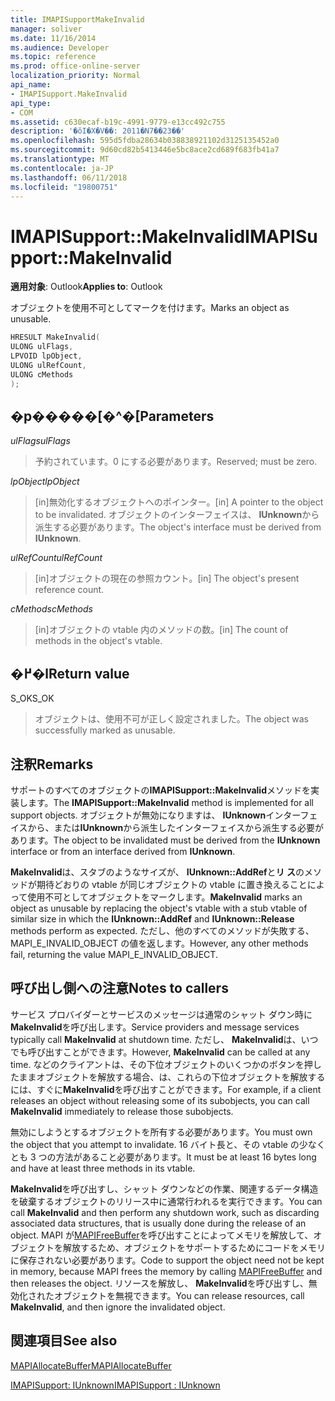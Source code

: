 ```yaml
---
title: IMAPISupportMakeInvalid
manager: soliver
ms.date: 11/16/2014
ms.audience: Developer
ms.topic: reference
ms.prod: office-online-server
localization_priority: Normal
api_name:
- IMAPISupport.MakeInvalid
api_type:
- COM
ms.assetid: c630ecaf-b19c-4991-9779-e13cc492c755
description: '�ŏI�X�V��: 2011�N7��23��'
ms.openlocfilehash: 595d5fdba28634b038838921102d3125135452a0
ms.sourcegitcommit: 9d60cd82b5413446e5bc8ace2cd689f683fb41a7
ms.translationtype: MT
ms.contentlocale: ja-JP
ms.lasthandoff: 06/11/2018
ms.locfileid: "19800751"
---
```

# <a name="imapisupportmakeinvalid"></a><span data-ttu-id="1269b-103">IMAPISupport::MakeInvalid</span><span class="sxs-lookup"><span data-stu-id="1269b-103">IMAPISupport::MakeInvalid</span></span>

  
  
<span data-ttu-id="1269b-104">**適用対象**: Outlook</span><span class="sxs-lookup"><span data-stu-id="1269b-104">**Applies to**: Outlook</span></span> 
  
<span data-ttu-id="1269b-105">オブジェクトを使用不可としてマークを付けます。</span><span class="sxs-lookup"><span data-stu-id="1269b-105">Marks an object as unusable.</span></span>
  
```cpp
HRESULT MakeInvalid(
ULONG ulFlags,
LPVOID lpObject,
ULONG ulRefCount,
ULONG cMethods
);
```

## <a name="parameters"></a><span data-ttu-id="1269b-106">�p�����[�^�[</span><span class="sxs-lookup"><span data-stu-id="1269b-106">Parameters</span></span>

 <span data-ttu-id="1269b-107">_ulFlags_</span><span class="sxs-lookup"><span data-stu-id="1269b-107">_ulFlags_</span></span>
  
> <span data-ttu-id="1269b-108">予約されています。0 にする必要があります。</span><span class="sxs-lookup"><span data-stu-id="1269b-108">Reserved; must be zero.</span></span>
    
 <span data-ttu-id="1269b-109">_lpObject_</span><span class="sxs-lookup"><span data-stu-id="1269b-109">_lpObject_</span></span>
  
> <span data-ttu-id="1269b-110">[in]無効化するオブジェクトへのポインター。</span><span class="sxs-lookup"><span data-stu-id="1269b-110">[in] A pointer to the object to be invalidated.</span></span> <span data-ttu-id="1269b-111">オブジェクトのインターフェイスは、 **IUnknown**から派生する必要があります。</span><span class="sxs-lookup"><span data-stu-id="1269b-111">The object's interface must be derived from **IUnknown**.</span></span>
    
 <span data-ttu-id="1269b-112">_ulRefCount_</span><span class="sxs-lookup"><span data-stu-id="1269b-112">_ulRefCount_</span></span>
  
> <span data-ttu-id="1269b-113">[in]オブジェクトの現在の参照カウント。</span><span class="sxs-lookup"><span data-stu-id="1269b-113">[in] The object's present reference count.</span></span>
    
 <span data-ttu-id="1269b-114">_cMethods_</span><span class="sxs-lookup"><span data-stu-id="1269b-114">_cMethods_</span></span>
  
> <span data-ttu-id="1269b-115">[in]オブジェクトの vtable 内のメソッドの数。</span><span class="sxs-lookup"><span data-stu-id="1269b-115">[in] The count of methods in the object's vtable.</span></span>
    
## <a name="return-value"></a><span data-ttu-id="1269b-116">�߂�l</span><span class="sxs-lookup"><span data-stu-id="1269b-116">Return value</span></span>

<span data-ttu-id="1269b-117">S_OK</span><span class="sxs-lookup"><span data-stu-id="1269b-117">S_OK</span></span> 
  
> <span data-ttu-id="1269b-118">オブジェクトは、使用不可が正しく設定されました。</span><span class="sxs-lookup"><span data-stu-id="1269b-118">The object was successfully marked as unusable.</span></span>
    
## <a name="remarks"></a><span data-ttu-id="1269b-119">注釈</span><span class="sxs-lookup"><span data-stu-id="1269b-119">Remarks</span></span>

<span data-ttu-id="1269b-120">サポートのすべてのオブジェクトの**IMAPISupport::MakeInvalid**メソッドを実装します。</span><span class="sxs-lookup"><span data-stu-id="1269b-120">The **IMAPISupport::MakeInvalid** method is implemented for all support objects.</span></span> <span data-ttu-id="1269b-121">オブジェクトが無効になりますは、 **IUnknown**インターフェイスから、または**IUnknown**から派生したインターフェイスから派生する必要があります。</span><span class="sxs-lookup"><span data-stu-id="1269b-121">The object to be invalidated must be derived from the **IUnknown** interface or from an interface derived from **IUnknown**.</span></span>
  
 <span data-ttu-id="1269b-122">**MakeInvalid**は、スタブのようなサイズが、 **IUnknown::AddRef**と**リ ス**のメソッドが期待どおりの vtable が同じオブジェクトの vtable に置き換えることによって使用不可としてオブジェクトをマークします。</span><span class="sxs-lookup"><span data-stu-id="1269b-122">**MakeInvalid** marks an object as unusable by replacing the object's vtable with a stub vtable of similar size in which the **IUnknown::AddRef** and **IUnknown::Release** methods perform as expected.</span></span> <span data-ttu-id="1269b-123">ただし、他のすべてのメソッドが失敗する、MAPI_E_INVALID_OBJECT の値を返します。</span><span class="sxs-lookup"><span data-stu-id="1269b-123">However, any other methods fail, returning the value MAPI_E_INVALID_OBJECT.</span></span> 
  
## <a name="notes-to-callers"></a><span data-ttu-id="1269b-124">呼び出し側への注意</span><span class="sxs-lookup"><span data-stu-id="1269b-124">Notes to callers</span></span>

<span data-ttu-id="1269b-125">サービス プロバイダーとサービスのメッセージは通常のシャット ダウン時に**MakeInvalid**を呼び出します。</span><span class="sxs-lookup"><span data-stu-id="1269b-125">Service providers and message services typically call **MakeInvalid** at shutdown time.</span></span> <span data-ttu-id="1269b-126">ただし、 **MakeInvalid**は、いつでも呼び出すことができます。</span><span class="sxs-lookup"><span data-stu-id="1269b-126">However, **MakeInvalid** can be called at any time.</span></span> <span data-ttu-id="1269b-127">などのクライアントは、その下位オブジェクトのいくつかのボタンを押したままオブジェクトを解放する場合、は、これらの下位オブジェクトを解放するには、すぐに**MakeInvalid**を呼び出すことができます。</span><span class="sxs-lookup"><span data-stu-id="1269b-127">For example, if a client releases an object without releasing some of its subobjects, you can call **MakeInvalid** immediately to release those subobjects.</span></span> 
  
<span data-ttu-id="1269b-128">無効にしようとするオブジェクトを所有する必要があります。</span><span class="sxs-lookup"><span data-stu-id="1269b-128">You must own the object that you attempt to invalidate.</span></span> <span data-ttu-id="1269b-129">16 バイト長と、その vtable の少なくとも 3 つの方法があること必要があります。</span><span class="sxs-lookup"><span data-stu-id="1269b-129">It must be at least 16 bytes long and have at least three methods in its vtable.</span></span> 
  
<span data-ttu-id="1269b-130">**MakeInvalid**を呼び出すし、シャット ダウンなどの作業、関連するデータ構造を破棄するオブジェクトのリリース中に通常行われるを実行できます。</span><span class="sxs-lookup"><span data-stu-id="1269b-130">You can call **MakeInvalid** and then perform any shutdown work, such as discarding associated data structures, that is usually done during the release of an object.</span></span> <span data-ttu-id="1269b-131">MAPI が[MAPIFreeBuffer](mapifreebuffer.md)を呼び出すことによってメモリを解放して、オブジェクトを解放するため、オブジェクトをサポートするためにコードをメモリに保存されない必要があります。</span><span class="sxs-lookup"><span data-stu-id="1269b-131">Code to support the object need not be kept in memory, because MAPI frees the memory by calling [MAPIFreeBuffer](mapifreebuffer.md) and then releases the object.</span></span> <span data-ttu-id="1269b-132">リソースを解放し、 **MakeInvalid**を呼び出すし、無効化されたオブジェクトを無視できます。</span><span class="sxs-lookup"><span data-stu-id="1269b-132">You can release resources, call **MakeInvalid**, and then ignore the invalidated object.</span></span> 
  
## <a name="see-also"></a><span data-ttu-id="1269b-133">関連項目</span><span class="sxs-lookup"><span data-stu-id="1269b-133">See also</span></span>



[<span data-ttu-id="1269b-134">MAPIAllocateBuffer</span><span class="sxs-lookup"><span data-stu-id="1269b-134">MAPIAllocateBuffer</span></span>](mapiallocatebuffer.md)
  
[<span data-ttu-id="1269b-135">IMAPISupport: IUnknown</span><span class="sxs-lookup"><span data-stu-id="1269b-135">IMAPISupport : IUnknown</span></span>](imapisupportiunknown.md)

